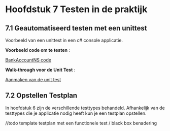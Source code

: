 # Hoofdstuk 7 Testen in de praktijk

## 7.1 Geautomatiseerd testen met een unittest

Voorbeeld van een unittest in een c# console applicatie.

__Voorbeeld code om te testen__ :

  [BankAccountNS code](https://docs.microsoft.com/nl-nl/visualstudio/test/sample-project-for-creating-unit-tests)

__Walk-through voor de Unit Test__ :

  [Aanmaken van de unit test](https://docs.microsoft.com/nl-nl/visualstudio/test/walkthrough-creating-and-running-unit-tests-for-managed-code)


## 7.2 Opstellen Testplan

In hoofdstuk 6 zijn de verschillende testtypes behandeld.
Afhankelijk van de testtypes die je applicatie nodig heeft kun je een testplan opstellen.

//todo template testplan met een functionele test / black box benadering
